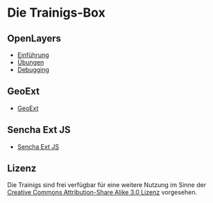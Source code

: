 # Die Trainigs-Box 

## OpenLayers
* [Einführung](openlayers/einfuehrung.md)
* [Übungen](openlayers/uebungen.md)
* [Debugging](openlayers/debugging.md)

## GeoExt
* [GeoExt](geoext/einfuehrung.md)

## Sencha Ext JS
* [Sencha Ext JS](extjs/einfuehrung.md)

## Lizenz

Die Trainigs sind frei verfügbar für eine weitere Nutzung im Sinne der [Creative
Commons Attribution-Share Alike 3.0
Lizenz](https://creativecommons.org/licenses/by-sa/3.0/de/deed.de) vorgesehen. 



